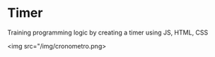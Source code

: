 # Timer
Training programming logic by creating a timer using JS, HTML, CSS

<img src="/img/cronometro.png>
